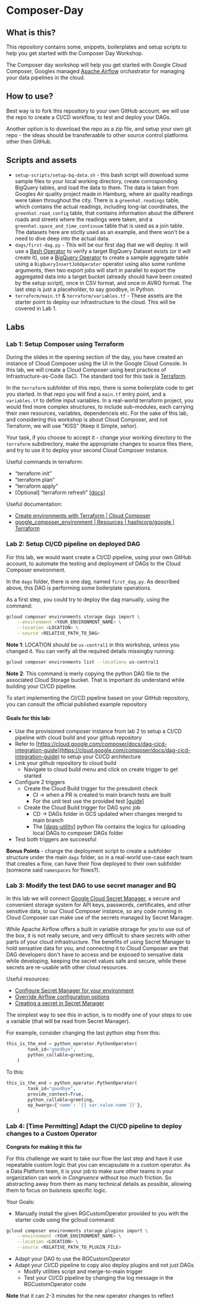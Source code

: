# Composer-Day

## What is this?
This repository contains some, snippets, boilerplates and setup scripts to help you get started with the Composer Day Workshop.


The Composer day workshop will help you get started with Google Cloud Composer, Googles managed [Apache Airflow](https://airflow.apache.org/) orchastrator for managing your data pipelines in the cloud. 

## How to use?
Best way is to fork this repository to your own GitHub account. we will use the repo to create a CI/CD workflow, to test and deploy your DAGs.

Another option is to download the repo as a zip file, and setup your own git repo - the ideas should be transferaable to other source control platforms other then GitHub.

## Scripts and assets

- `setup-scripts/setup-bq-data.sh` - this bash script will download some sample files to your local working directory, create corrosponding BigQuery tables, and load the data to them. The data is taken from Googles Air quality project made in Hamburg, where air quality readings were taken throughout the city. There is a `greenhat.readings` table, which contains the actual readings, including long-lat coordinates, the `greenhat.road_config` table, that contains information about the different roads and streets where the readings were taken, and a `greenhat.space_and_time_continuum` table that is used as a join table. The datasets here are stictly used as an example, and there won't be a need to dive deep into the actual data.
- `dags/first-dag.py` - This will be our first dag that we will deploy. It will use a [Bash Operator](https://airflow.apache.org/docs/apache-airflow/stable/_api/airflow/operators/bash/index.html#module-airflow.operators.bash) to verify a target BigQuery Dataset exists (or it will create it), use a [BigQuery Operator](https://airflow.apache.org/docs/apache-airflow-providers-google/stable/operators/cloud/bigquery.html) to create a sample aggregate table using a `BigQueryInsertJobOperator` operator using also some runtime arguments, then two export jobs will start in parallel to export the aggregated data into a target bucket (already should have been created by the setup script), once in CSV format, and once in AVRO format. The last step is just a placeholder, to say goodbye, in Python.
- `terraform/main.tf` & `terraform/variables.tf` - These assets are the starter point to deploy our infrastructure to the cloud. This will be covered in Lab 1.


## Labs

### Lab 1: Setup Composer using Terraform
During the slides in the opening section of the day, you have created an instance of Cloud Composer using the UI in the Google Cloud Console. In this lab, we will create a Cloud Composer using best practices of Infrastructure-as-Code (IaC). The standard tool for this task is [Terraform](https://www.terraform.io/).

In the `terraform` subfolder of this repo, there is some boilerplate code to get you started. In that repo you will find a `main.tf` entry point, and a `variables.tf` to define input variables. In a real-world terraform project, you would find more complex structures, to include sub-modules, each carrying their own resources, variables, dependenceis etc. For the sake of this lab, and considering this workshop is about Cloud Composer, and not Terraform, we will use "KISS" (Keep it Simple, señor).

Your task, if you choose to accept it - change your working directory to the `terraform` subdirectory, make the appropriate changes to source files there, and try to use it to deploy your second Cloud Composer instance.


Useful commands in terraform:
- “terraform init”
- “terraform plan” 
- “terraform apply”
- [Optional] “terraform refresh” [[docs]](https://developer.hashicorp.com/terraform/cli/commands/refresh)


Useful documentation:
- [Create environments with Terraform | Cloud Composer](https://cloud.google.com/composer/docs/composer-2/terraform-create-environments)
- [google_composer_environment | Resources | hashicorp/google | Terraform](https://registry.terraform.io/providers/hashicorp/google/latest/docs/resources/composer_environment)

### Lab 2: Setup CI/CD pipeline on deployed DAG
For this lab, we would want create a CI/CD pipeline, using your own GitHub account, to automate the testing and deployment of DAGs to the Cloud Composer environment.

In the `dags` folder, there is one dag, named `first_dag.py`. As described above, this DAG is performing some boilerplate operations.

As a first step, you could try to deploy the dag manually, using the command:
```bash
gcloud composer environments storage dags import \
    --environment <YOUR_ENVIRONMENT_NAME> \
    --location <LOCATION> \
    --source <RELATIVE_PATH_TO_DAG>
```
**Note 1**: LOCATION should be `us-central1` in this workshop, unless you changed it. You can verify all the required details missingby running:
```bash
gcloud composer environments list --locations us-central1
```

**Note 2**: This command is merly copying the python DAG file to the associated Cloud Storage bucket. That is important do understand while building your CI/CD pipeline.

To start implementing the CI/CD pipeline based on your GitHub repository, you can consult the official published example repository 


#### Goals for this lab:
- Use the provisioned composer instance from lab 2 to setup a CI/CD pipeline with cloud build and your github repository
- Refer to [https://cloud.google.com/composer/docs/dag-cicd-integration-guide](https://cloud.google.com/composer/docs/dag-cicd-integration-guide) to setup your CI/CD architecture
- Link your github repository to cloud build
    - Navigate to cloud build menu and click on create trigger to get started
- Configure 2 triggers
    - Create the Cloud Build trigger for the presubmit check
        - CI -> when a PR is created to main branch tests are built
        - For the unit test use the provided test [[guide]](https://cloud.google.com/composer/docs/dag-cicd-integration-guide#builder-yaml-presubmit)
    - Create the Cloud Build trigger for DAG sync job 
        - CD ->  DAGs folder in GCS updated when changes merged to main branch 
        - The [[dags-utility]](https://cloud.google.com/composer/docs/dag-cicd-integration-guide#dags-utility) python file contains the logics for uploading local DAGs to composer DAGs folder
- Test both triggers are successful 


**Bonus Points** - change the deployment script to create a subfolder structure under the main `dags` folder, so in a real-world use-case each team that creates a flow, can have their flow deployed to their own subfolder (someone said `namespaces` for flows?).


### Lab 3: Modify the test DAG to use secret manager and BQ

In this lab we will connect [Google Cloud Secret Manager](https://cloud.google.com/secret-manager), a secure and convenient storage system for API keys, passwords, certificates, and other sensitive data, to our Cloud Composer instance, so any code running in Cloud Composer can make use of the secrets managed by Secret Manager.

While Apache Airflow offers a built in variable storage for you to use out of the box, it is not really secure, and very difficult to share secrets with other parts of your cloud infrastructure. The benefits of using Secret Manager to hold sensative data for you, and connecting it to Cloud Composer are that DAG developers don't have to access and be exposed to sensative data while developing, keeping the secret values safe and secure, while these secrets are re-usable with other cloud resources. 

Useful resources:
- [Configure Secret Manager for your environment](https://cloud.google.com/composer/docs/composer-2/configure-secret-manager#gcloud)
- [Override Airflow configuration options](https://cloud.google.com/composer/docs/composer-2/override-airflow-configurations)
- [Creating a secret in Secret Manager](https://cloud.google.com/secret-manager/docs/creating-and-accessing-secrets)

The simplest way to see this in action, is to modify one of your steps to use a variable (that will be read from Secret Manager).

For example, consider changing the last python step from this:
```python
this_is_the_end = python_operator.PythonOperator(
        task_id="goodbye", 
        python_callable=greeting,
    )
```
To this:
```python
this_is_the_end = python_operator.PythonOperator(
        task_id="goodbye", 
        provide_context=True,
        python_callable=greeting,
        op_kwargs={'name': '{{ var.value.name }}'},
    )
```

### Lab 4: [Time Permitting] Adapt the CI/CD pipeline to deploy changes to a Custom Operator

**Congrats for making it this far**

For this challenge we want to take our flow the last step and have it use repeatable custom logic that you can encapsulate in a custom operator. As a Data Platform team, it is your job to make sure other teams in your organization can work in *Congruence* without too much friction. So abstracting away from them as many technical details as possible, allowing them to focus on buisness specific logic. 

Your Goals:
- Manually install the given RGCustomOperator provided to you with the starter code using the gcloud command:
```bash
gcloud composer environments storage plugins import \
    --environment <YOUR_ENVIRONMENT_NAME> \
    --location <LOCATION> \
    --source <RELATIVE_PATH_TO_PLUGIN_FILE>
```
- Adapt your DAG to use the RGCustomOperator
- Adapt your CI/CD pipeline to copy also deploy plugins and not just DAGs
    - Modify utilities script and merge-to-main trigger 
    - Test your CI/CD pipeline by changing the log message in the RGCustomOperator code

**Note** that it can 2-3 minutes for the new operator changes to reflect
